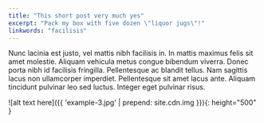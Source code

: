 ```yaml
---
title: "This short post very much yes"
excerpt: "Pack my box with five dozen \"liquor jugs\"!"
linkwords: "facilisis"
---
```


Nunc lacinia est justo, vel mattis nibh facilisis in. In mattis maximus felis sit amet molestie. Aliquam vehicula metus congue bibendum viverra. Donec porta nibh id facilisis fringilla. Pellentesque ac blandit tellus. Nam sagittis lacus non ullamcorper imperdiet. Pellentesque sit amet lacus ante. Aliquam tincidunt pulvinar leo sed luctus. Integer eget pulvinar risus.

![alt text here]({{ 'example-3.jpg' | prepend: site.cdn.img }}){: height="500" }
